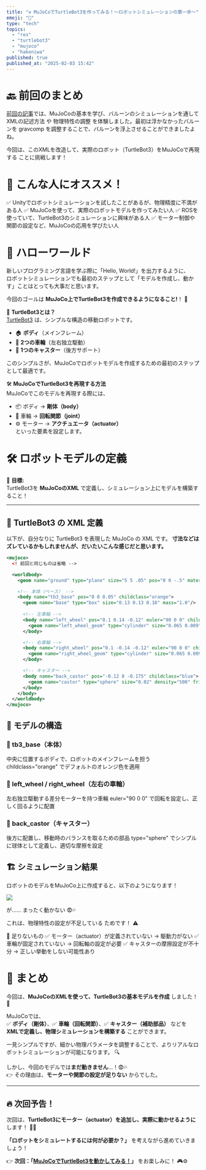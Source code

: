 ```yaml
---
title: "⚒️ MuJoCoでTurtleBot3を作ってみる！～ロボットシミュレーションの第一歩～"
emoji: "🙌"
type: "tech"
topics:
  - "ros"
  - "turtlebot3"
  - "mujoco"
  - "hakoniwa"
published: true
published_at: "2025-02-03 15:42"
---
```


# 🔙 前回のまとめ

[前回の記事](https://zenn.dev/kanetugu2022/articles/1bc075b4a32aa5)では、MuJoCoの基本を学び、バルーンのシミュレーションを通して XMLの記述方法 や 物理特性の調整 を体験しました。最初は浮かなかったバルーンを gravcomp を調整することで、バルーンを浮上させることができましたよね。

今回は、このXMLを改造して、実際のロボット（TurtleBot3）をMuJoCoで再現する ことに挑戦します！

# 🎯 こんな人にオススメ！
✅ Unityでロボットシミュレーションを試したことがあるが、物理精度に不満がある人
✅ MuJoCoを使って、実際のロボットモデルを作ってみたい人
✅ ROSを使っていて、TurtleBot3のシミュレーションに興味がある人
✅ モーター制御や関節の設定など、MuJoCoの応用を学びたい人

# 🚀 ハローワールド
新しいプログラミング言語を学ぶ際に「Hello, World!」を出力するように、  
ロボットシミュレーションでも最初のステップとして「モデルを作成し、動かす」ことはとっても大事だと思います。

今回のゴールは **MuJoCo上でTurtleBot3を作成できるようになること!**！ 🎯

🐢 **TurtleBot3とは？**  
[TurtleBot3](https://e-shop.robotis.co.jp/list.php?c_id=93) は、シンプルな構造の移動ロボットです。  
- 🏠 **ボディ**（メインフレーム）  
- 🔄 **2つの車輪**（左右独立駆動）  
- 🎱 **1つのキャスター**（後方サポート）  

このシンプルさが、MuJoCoでロボットモデルを作成するための最初のステップとして最適です。

🛠 **MuJoCoでTurtleBot3を再現する方法**  
MuJoCoでこのモデルを再現する際には、  
- 📦 ボディ → **剛体（body）**  
- 🔄 車輪 → **回転関節（joint）**  
- ⚙️ モーター → **アクチュエータ（actuator）**  
といった要素を設定します。

# 🛠 ロボットモデルの定義

🎯 **目標:**  
TurtleBot3を **MuJoCoのXML** で定義し、シミュレーション上にモデルを構築すること！  

---

## 📝 **TurtleBot3 の XML 定義**
以下が、自分なりに TurtleBot3 を表現した MuJoCo の XML です。
**寸法などはズレているかもしれませんが、だいたいこんな感じだと思います。**

```xml
<mujoco>
  <! 前回と同じものは省略 -->

  <worldbody>
    <geom name="ground" type="plane" size="5 5 .05" pos="0 0 -.5" material="grid"/>

    <!-- 本体（ベース） -->
    <body name="tb3_base" pos="0 0 0.05" childclass="orange">
      <geom name="base" type="box" size="0.13 0.13 0.16" mass="1.0"/>
      
      <!-- 左車輪 -->
      <body name="left_wheel" pos="0.1 0.14 -0.12" euler="90 0 0" childclass="pink">
        <geom name="left_wheel_geom" type="cylinder" size="0.065 0.009" density="500" friction="1.1"/>
      </body>

      <!-- 右車輪 -->
      <body name="right_wheel" pos="0.1 -0.14 -0.12" euler="90 0 0" childclass="green">
        <geom name="right_wheel_geom" type="cylinder" size="0.065 0.009" density="500" friction="1.1"/>
      </body>

      <!-- キャスター -->
      <body name="back_castor" pos="-0.12 0 -0.175" childclass="blue">
        <geom name="castor" type="sphere" size="0.02" density="500" friction="0.5"/>
      </body>
    </body>
  </worldbody>
</mujoco>
```

## 📌 モデルの構造
### 🔹 tb3_base（本体）

中央に位置するボディで、ロボットのメインフレームを担う
childclass="orange" でデフォルトのオレンジ色を適用

### 🔹 left_wheel / right_wheel（左右の車輪）

左右独立駆動する差分モーターを持つ車輪
euler="90 0 0" で回転を設定し、正しく回るように配置

### 🔹 back_castor（キャスター）

後方に配置し、移動時のバランスを取るための部品
type="sphere" でシンプルに球体として定義し、適切な摩擦を設定

## 🏗 シミュレーション結果

ロボットのモデルをMuJoCo上に作成すると、以下のようになります！

![](https://storage.googleapis.com/zenn-user-upload/8e3bb117a766-20250202.png)

が…… まったく動かない 😨💦

これは、物理特性の設定が不足している ためです！ ⚠️

🚨 足りないもの
✅ モーター（actuator）が定義されていない → 駆動力がない
✅ 車輪が固定されていない → 回転軸の設定が必要
✅ キャスターの摩擦設定が不十分 → 正しい挙動をしない可能性あり


# **📝 まとめ**
今回は、**MuJoCoのXMLを使って、TurtleBot3の基本モデルを作成** しました！ 🚀  

MuJoCoでは、  
✅ **ボディ（剛体）**、✅ **車輪（回転関節）**、✅ **キャスター（補助部品）** などを  
**XMLで定義し、物理シミュレーションを構築する** ことができます。  

一見シンプルですが、細かい物理パラメータを調整することで、よりリアルなロボットシミュレーションが可能になります。 🔍  

しかし、今回のモデルでは**まだ動きません**…！😨💦  
👉 その理由は、**モーターや関節の設定が足りない** からでした。  

---

## **🔥 次回予告！**
次回は、**TurtleBot3にモーター（actuator）を追加し、実際に動かせるように** します！ 🚗💨  

**「ロボットをシミュレートするには何が必要か？」** を考えながら進めていきましょう！  

👉 **次回：「[MuJoCoでTurtleBot3を動かしてみる！](https://zenn.dev/kanetugu2022/articles/3575a05a46717b)」** をお楽しみに！ 🎮⚙️  
